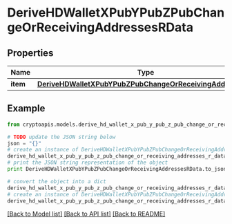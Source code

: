 # DeriveHDWalletXPubYPubZPubChangeOrReceivingAddressesRData


## Properties
Name | Type | Description | Notes
------------ | ------------- | ------------- | -------------
**item** | [**DeriveHDWalletXPubYPubZPubChangeOrReceivingAddressesRI**](DeriveHDWalletXPubYPubZPubChangeOrReceivingAddressesRI.md) |  | 

## Example

```python
from cryptoapis.models.derive_hd_wallet_x_pub_y_pub_z_pub_change_or_receiving_addresses_r_data import DeriveHDWalletXPubYPubZPubChangeOrReceivingAddressesRData

# TODO update the JSON string below
json = "{}"
# create an instance of DeriveHDWalletXPubYPubZPubChangeOrReceivingAddressesRData from a JSON string
derive_hd_wallet_x_pub_y_pub_z_pub_change_or_receiving_addresses_r_data_instance = DeriveHDWalletXPubYPubZPubChangeOrReceivingAddressesRData.from_json(json)
# print the JSON string representation of the object
print DeriveHDWalletXPubYPubZPubChangeOrReceivingAddressesRData.to_json()

# convert the object into a dict
derive_hd_wallet_x_pub_y_pub_z_pub_change_or_receiving_addresses_r_data_dict = derive_hd_wallet_x_pub_y_pub_z_pub_change_or_receiving_addresses_r_data_instance.to_dict()
# create an instance of DeriveHDWalletXPubYPubZPubChangeOrReceivingAddressesRData from a dict
derive_hd_wallet_x_pub_y_pub_z_pub_change_or_receiving_addresses_r_data_form_dict = derive_hd_wallet_x_pub_y_pub_z_pub_change_or_receiving_addresses_r_data.from_dict(derive_hd_wallet_x_pub_y_pub_z_pub_change_or_receiving_addresses_r_data_dict)
```
[[Back to Model list]](../README.md#documentation-for-models) [[Back to API list]](../README.md#documentation-for-api-endpoints) [[Back to README]](../README.md)


